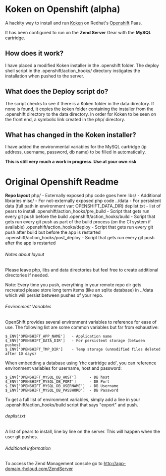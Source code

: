 # Koken on Openshift (alpha)

A hackity way to install and run [Koken](http://koken.me/) on Redhat's [Openshift](https://www.openshift.com/) Paas.

It has been configured to run on the **Zend Server** Gear with the **MySQL** cartridge.

## How does it work?

I have placed a modified Koken installer in the .openshift folder.  The deploy shell script in the .openshift/action_hooks/ directory instigates the installation when pushed to the server.

## What does the Deploy script do?

The script checks to see if there is a Koken folder in the data directory.  If none is found, it copies the koken folder containing the installer from the .openshift directory to the data directory.
In order for Koken to be seen on the front end, a symbolic link created in the php/ directory.

## What has changed in the Koken installer?

I have added the environmental variables for the MySQL cartridge (ip address, username, password, db name) to be filled in automatically.

**This is still very much a work in progress.  Use at your own risk**




# Original Openshift Readme

**Repo layout**
php/ - Externally exposed php code goes here
libs/ - Additional libraries
misc/ - For not-externally exposed php code
../data - For persistent data (full path in environment var: OPENSHIFT_DATA_DIR)
deplist.txt - list of pears to install
.openshift/action_hooks/pre_build - Script that gets run every git push before the build
.openshift/action_hooks/build - Script that gets run every git push as part of the build process (on the CI system if available)
.openshift/action_hooks/deploy - Script that gets run every git push after build but before the app is restarted
.openshift/action_hooks/post_deploy - Script that gets run every git push after the app is restarted


###### Notes about layout
Please leave php, libs and data directories but feel free to create additional
directories if needed.

Note: Every time you push, everything in your remote repo dir gets recreated
please store long term items (like an sqlite database) in ../data which will
persist between pushes of your repo.


###### Environment Variables

OpenShift provides several environment variables to reference for ease
of use.  The following list are some common variables but far from exhaustive:

    $_ENV['OPENSHIFT_APP_NAME']   - Application name
    $_ENV['OPENSHIFT_DATA_DIR']   - For persistent storage (between pushes)
    $_ENV['OPENSHIFT_TMP_DIR']    - Temp storage (unmodified files deleted after 10 days)

When embedding a database using 'rhc cartridge add', you can reference environment
variables for username, host and password:

    $_ENV['OPENSHIFT_MYSQL_DB_HOST']      - DB host
    $_ENV['OPENSHIFT_MYSQL_DB_PORT']      - DB Port
    $_ENV['OPENSHIFT_MYSQL_DB_USERNAME']  - DB Username
    $_ENV['OPENSHIFT_MYSQL_DB_PASSWORD']  - DB Password

To get a full list of environment variables, simply add a line in your
.openshift/action_hooks/build script that says "export" and push.


###### deplist.txt
A list of pears to install, line by line on the server.  This will happen when
the user git pushes.


###### Additional information
To access the Zend Management console go to http://app-domain.rhcloud.com/ZendServer

